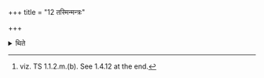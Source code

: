 +++
title = "12 तस्मिन्मन्त्रः"

+++

<details><summary>थिते</summary>

12. On this (one bundle consisting of three bundles) the formula[^1] is to be recited.  


[^1]: viz. TS 1.1.2.m.(b). See 1.4.12 at the end.
</details>
